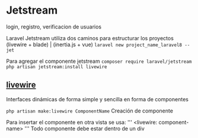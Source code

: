 # Jetstream
login, registro, verificacion de usuarios

Laravel Jetstream utiliza dos caminos para estructurar los proyectos (livewire + blade) | (inertia.js + vue)
``` laravel new project_name_laravel8 --jet ```

Para agregar el componente jetstream
``` composer require laravel/jetstream ```
``` php artisan jetstream:install livewire ```



## [livewire](https://laravel-livewire.com/screencasts/installation)

Interfaces dinámicas de forma simple y sencilla en forma de componentes

``` php artisan make:livewire ComponentName ```     Creación de componente

Para insertar el componente en otra vista se usa:
'''
<livewire: component-name>
'''
Todo componente debe estar dentro de un div
